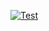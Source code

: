 [![Test](https://github.com/alekseinovikov/gocky/actions/workflows/test.yaml/badge.svg?branch=main)](https://github.com/alekseinovikov/gocky/actions/workflows/test.yaml)
